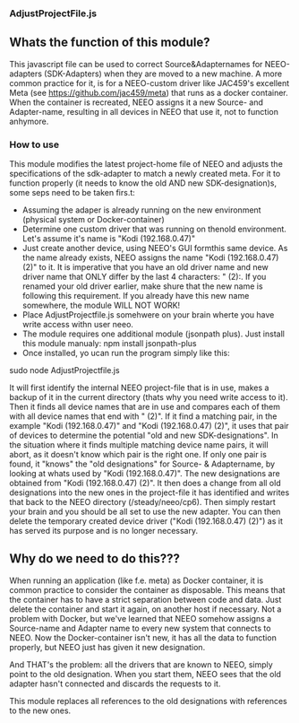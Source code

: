 ### AdjustProjectFile.js
## Whats the function of this module?
This javascript file can be used to correct Source&Adapternames for NEEO-adapters (SDK-Adapters) when they are moved to a new machine.
A more common practice for it, is for a NEEO-custom driver like JAC459's excellent Meta (see https://github.com/jac459/meta) that runs as a docker container.
When the container is recreated, NEEO assigns it a new Source- and Adapter-name, resulting in all devices in NEEO that use it, not to function anhymore.

### How to use
This module modifies the latest project-home file of NEEO and adjusts the specifications of the sdk-adapter to match a newly created meta.
For it to function properly (it needs to know the old AND new SDK-designation)s, some seps need to be taken firs.t:
- Assuming the adaper is already running on the new environment (physical system or Docker-container) 
- Determine one custom driver that was running on thenold environment. Let's assume it's name is "Kodi (192.168.0.47)"
- Just create another device, using NEEO's GUI formthis same device. As the name already exists, NEEO assigns the name "Kodi (192.168.0.47) (2)" to it.
   It is imperative that you have an old driver name and new driver name that ONLY differ by the last 4 characters: " (2):. 
   If you renamed your old driver earlier, make shure that the new name is following this requirement. 
   If you already have this new name somewhere, the module WILL NOT WORK!
- Place AdjustProjectfile.js somehwere on your brain wherte you have write access withn user neeo.
- The module requires one additional module (jsonpath plus). Just install this module manualy: npm install jsonpath-plus
- Once installed, yo ucan run the program simply like this:

sudo node AdjustProjectfile.js

It will first identify the internal NEEO project-file that is in use, makes a backup of it in the current directory (thats why you need write access to it).
Then it finds all device names that are in use and compares each of them with all device names that end with " (2)". 
If it find a matching pair, in the example "Kodi (192.168.0.47)" and "Kodi (192.168.0.47) (2)", it uses that pair of devices to determine the potential "old and new SDK-designations".
In the situation where it finds multiple matching device name pairs, it will abort, as it doesn't know which pair is the right one.
If only one pair is found, it "knows" the "old designations" for Source- & Adaptername, by looking at whats used by "Kodi (192.168.0.47)".
The new designations are obtained from "Kodi (192.168.0.47) (2)".
It then does a change from all old designations into the new ones in the project-file it has identified and writes that back to the NEEO directory (/steady/neeo/cp6).
Then simply restart your brain and you should be all set to use the new adapter. 
You can then delete the temporary created device driver ("Kodi (192.168.0.47) (2)") as it has served its purpose and is no longer necessary.

## Why do we need to do this???

When running an application (like f.e. meta) as Docker container, it is common practice to consider the container as disposable.
This means that the container has to have a strict separation between code and data. 
Just delete the container and start it again, on another host if necessary.
Not a problem with Docker, but we've learned that NEEO somehow assigns a Source-name and Adapter name to every new system that connects to NEEO.
Now the Docker-container isn't new, it has all the data to function properly, but NEEO just has given it new designation. 

And THAT's the problem: all the drivers that are known to NEEO, simply point to the old designation. When you start them, NEEO sees that the old adapter hasn't connected and discards the requests to it.

This module replaces all references to the old designations with references to the new ones.